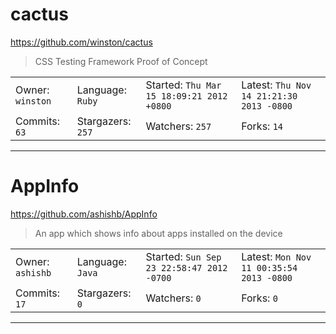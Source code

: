 # cactus

https://github.com/winston/cactus
<blockquote>
CSS Testing Framework Proof of Concept
</blockquote>

<table>
<tr><td>Owner: <code>winston</code></td>
    <td>Language: <code>Ruby</code></td>
    <td>Started: <code>Thu Mar 15 18:09:21 2012 +0800</code></td>
    <td>Latest: <code>Thu Nov 14 21:21:30 2013 -0800</code></td></tr>
<tr><td>Commits: <code>63</code></td>
    <td>Stargazers: <code>257</code></td>
    <td>Watchers: <code>257</code></td>
    <td>Forks: <code>14</code></td></tr>
</table>

---

# AppInfo

https://github.com/ashishb/AppInfo
<blockquote>
An app which shows info about apps installed on the device
</blockquote>

<table>
<tr><td>Owner: <code>ashishb</code></td>
    <td>Language: <code>Java</code></td>
    <td>Started: <code>Sun Sep 23 22:58:47 2012 -0700</code></td>
    <td>Latest: <code>Mon Nov 11 00:35:54 2013 -0800</code></td></tr>
<tr><td>Commits: <code>17</code></td>
    <td>Stargazers: <code>0</code></td>
    <td>Watchers: <code>0</code></td>
    <td>Forks: <code>0</code></td></tr>
</table>

---

